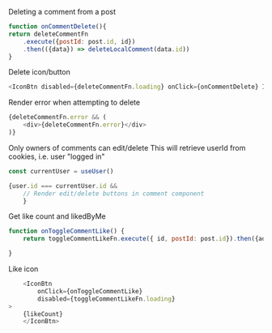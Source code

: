 
Deleting a comment from a post 
```js
function onCommentDelete(){
return deleteCommentFn
	.execute({postId: post.id, id})
	.then(({data}) => deleteLocalComment(data.id))
}
```

Delete icon/button
```js
<IconBtn disabled={deleteCommentFn.loading} onClick={onCommentDelete} Icon={FaTrash} aria-lablel="Delete" color="danger"
```

Render error when attempting to delete 
```js
{deleteCommentFn.error && (
	<div>{deleteCommentFn.error}</div>
)}
```

Only owners of comments can edit/delete
This will retrieve userId from cookies, i.e. user "logged in"
```js
const currentUser = useUser()
```

```js
{user.id === currentUser.id &&
	// Render edit/delete buttons in comment component
	}
```


Get like count and likedByMe

```js
function onToggleCommentLike() {
	return toggleCommentLikeFn.execute({ id, postId: post.id}).then({addLike}) => toggleLocalCommentLike(id, addLike)

}
```

Like icon
```js
	<IconBtn
		onClick={onToggleCommentLike}
		disabled={toggleCommentLikeFn.loading}	
>
	{likeCount}
	</IconBtn>
```

